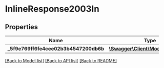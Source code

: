 # InlineResponse2003In

## Properties
Name | Type | Description | Notes
------------ | ------------- | ------------- | -------------
**_5f9e769ff6fe4cee02b3b4547200db6b** | [**\Swagger\Client\Model\NodeEdge**](NodeEdge.md) |  | 

[[Back to Model list]](../README.md#documentation-for-models) [[Back to API list]](../README.md#documentation-for-api-endpoints) [[Back to README]](../README.md)


